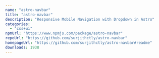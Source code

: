 ```yaml
---
name: "astro-navbar"
title: "astro-navbar"
description: "Responsive Mobile Navigation with Dropdown in Astro"
categories:
  - "css+ui"
npmUrl: "https://www.npmjs.com/package/astro-navbar"
repoUrl: "https://github.com/surjithctly/astro-navbar"
homepageUrl: "https://github.com/surjithctly/astro-navbar#readme"
downloads: 1938
---
```

